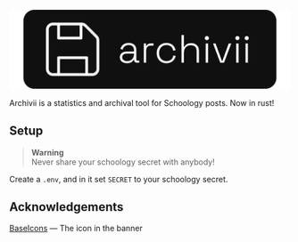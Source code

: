 ![Archivii](./images/banner.png)

Archivii is a statistics and archival tool for Schoology posts. Now in rust!

## Setup

> **Warning**  
> Never share your schoology secret with anybody!

Create a `.env`, and in it set `SECRET` to your schoology secret. 


## Acknowledgements

[BaseIcons](https://basicons.xyz/) — The icon in the banner
